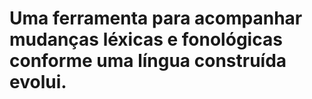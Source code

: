 # Uma ferramenta para acompanhar mudanças léxicas e fonológicas conforme uma língua construída evolui.
